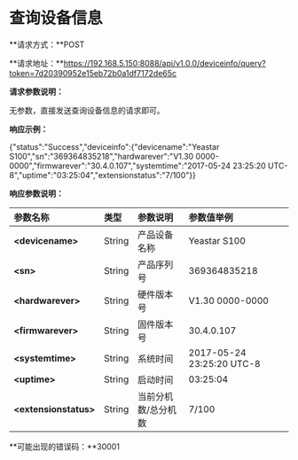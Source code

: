 # 查询设备信息

**请求方式：**POST

**请求地址：**https://192.168.5.150:8088/api/v1.0.0/deviceinfo/query?token=7d20390952e15eb72b0a1df7172de65c

**请求参数说明：**

无参数，直接发送查询设备信息的请求即可。

**响应示例：**

{"status":"Success","deviceinfo":{"devicename":"Yeastar S100","sn":"369364835218","hardwarever":"V1.30 0000-0000","firmwarever":"30.4.0.107","systemtime":"2017-05-24 23:25:20 UTC-8","uptime":"03:25:04","extensionstatus":"7/100"}}

**响应参数说明：**

| 参数名称 | 类型 | 参数说明 | 参数值举例 |
| :--- | :--- | :--- | :--- |
| **&lt;devicename&gt;** | String | 产品设备名称 | Yeastar S100 |
| **&lt;sn&gt;** | String | 产品序列号 | 369364835218 |
| **&lt;hardwarever&gt;** | String | 硬件版本号 | V1.30 0000-0000 |
| **&lt;firmwarever&gt;** | String | 固件版本号 | 30.4.0.107 |
| **&lt;systemtime&gt;** | String | 系统时间 | 2017-05-24 23:25:20 UTC-8 |
| **&lt;uptime&gt;** | String | 启动时间 | 03:25:04 |
| **&lt;extensionstatus&gt;** | String | 当前分机数/总分机数 | 7/100 |

**可能出现的错误码：**30001

